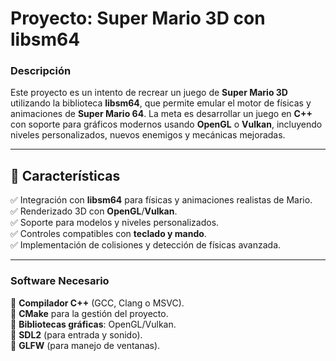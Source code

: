 # **Proyecto: Super Mario 3D con libsm64**  

###  Descripción  
Este proyecto es un intento de recrear un juego de **Super Mario 3D** utilizando la biblioteca **libsm64**, que permite emular el motor de físicas y animaciones de **Super Mario 64**. La meta es desarrollar un juego en **C++** con soporte para gráficos modernos usando **OpenGL** o **Vulkan**, incluyendo niveles personalizados, nuevos enemigos y mecánicas mejoradas.  

---

## 🚀 **Características**  
✅ Integración con **libsm64** para físicas y animaciones realistas de Mario.  
✅ Renderizado 3D con **OpenGL**/**Vulkan**.  
✅ Soporte para modelos y niveles personalizados.  
✅ Controles compatibles con **teclado y mando**.  
✅ Implementación de colisiones y detección de físicas avanzada.  

---

### **Software Necesario**  
🔹 **Compilador C++** (GCC, Clang o MSVC).  
🔹 **CMake** para la gestión del proyecto.  
🔹 **Bibliotecas gráficas**: OpenGL/Vulkan.  
🔹 **SDL2** (para entrada y sonido).  
🔹 **GLFW** (para manejo de ventanas).  

